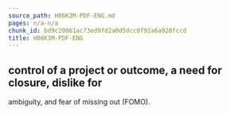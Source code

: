 ```yaml
---
source_path: H06K3M-PDF-ENG.md
pages: n/a-n/a
chunk_id: bd9c20061ac73ed9fd2a0d5dcc0f92a6a928fccd
title: H06K3M-PDF-ENG
---
```

## control of a project or outcome, a need for closure, dislike for

ambiguity, and fear of missing out (FOMO).
